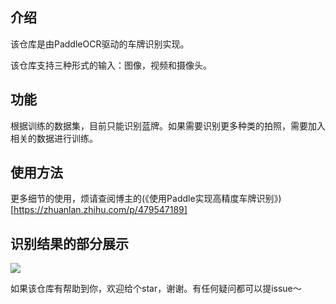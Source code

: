 ## 介绍
该仓库是由PaddleOCR驱动的车牌识别实现。

该仓库支持三种形式的输入：图像，视频和摄像头。
## 功能
根据训练的数据集，目前只能识别蓝牌。如果需要识别更多种类的拍照，需要加入相关的数据进行训练。

## 使用方法
更多细节的使用，烦请查阅博主的(《使用Paddle实现高精度车牌识别》)[https://zhuanlan.zhihu.com/p/479547189]

## 识别结果的部分展示
![](https://pic2.zhimg.com/80/v2-e654e69df5254608ea91d8f4b2970c72_1440w.png)

如果该仓库有帮助到你，欢迎给个star，谢谢。有任何疑问都可以提issue～